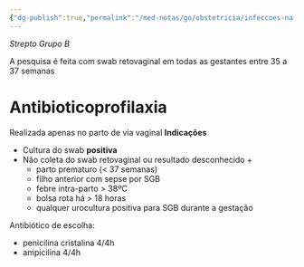```yaml
---
{"dg-publish":true,"permalink":"/med-notas/go/obstetricia/infeccoes-na-gestacao/profilaxia-para-sgb/","tags":["review"]}
---
```


*Strepto Grupo B*

A pesquisa é feita com swab retovaginal em todas as gestantes entre 35 a 37 semanas

# Antibioticoprofilaxia
Realizada apenas no parto de via vaginal
**Indicações**
- Cultura do swab **positiva**
- Não coleta do swab retovaginal ou resultado desconhecido +
	- parto prematuro (< 37 semanas)
	- filho anterior com sepse por SGB
	- febre intra-parto > 38ºC
	- bolsa rota há > 18 horas
	- qualquer urocultura positiva para SGB durante a gestação

Antibiótico de escolha:
- penicilina cristalina 4/4h
- ampicilina 4/4h